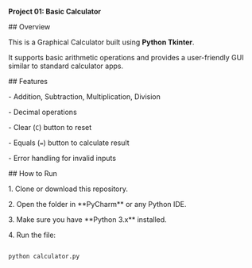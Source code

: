  **Project 01: Basic Calculator**



\## Overview

This is a Graphical Calculator built using **Python Tkinter**.  

It supports basic arithmetic operations and provides a user-friendly GUI similar to standard calculator apps.





\## Features

\- Addition, Subtraction, Multiplication, Division

\- Decimal operations

\- Clear (`C`) button to reset

\- Equals (`=`) button to calculate result

\- Error handling for invalid inputs





\## How to Run

1\. Clone or download this repository.

2\. Open the folder in \*\*PyCharm\*\* or any Python IDE.

3\. Make sure you have \*\*Python 3.x\*\* installed.

4\. Run the file:



```bash

python calculator.py



